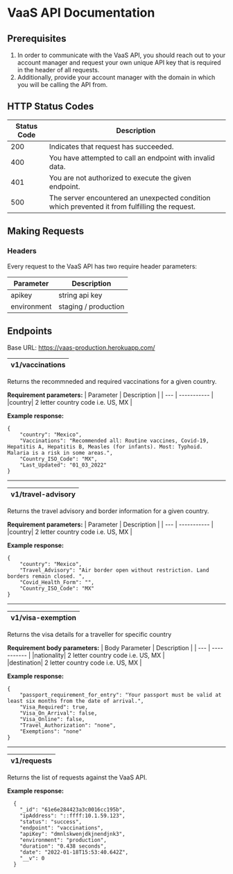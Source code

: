 # VaaS API Documentation

## Prerequisites
1. In order to communicate with the VaaS API, you should reach out to your account manager and request your own unique API key that is required in the header of all requests. 
2. Additionally, provide your account manager with the domain in which you will be calling the API from.

## HTTP Status Codes
| Status Code | Description |
| --- | ----------- |
| 200 | Indicates that request has succeeded. |
| 400 | You have attempted to call an endpoint with invalid data. |
| 401 | You are not authorized to execute the given endpoint. |
| 500 | The server encountered an unexpected condition which prevented it from fulfilling the request. |

## Making Requests
### Headers
Every request to the VaaS API has two require header parameters:  

| Parameter | Description |
| --- | ----------- |
|apikey| string api key |  
|environment| staging / production |

## Endpoints
Base URL: https://vaas-production.herokuapp.com/

| v1/vaccinations |
| --- |

Returns the recommneded and required vaccinations for a given country.

**Requirement parameters:**
| Parameter | Description |
| --- | ----------- |
|country| 2 letter country code i.e. US, MX |  

**Example response:**
```
{
    "country": "Mexico",
    "Vaccinations": "Recommended all: Routine vaccines, Covid-19, Hepatitis A, Hepatitis B, Measles (for infants). Most: Typhoid. Malaria is a risk in some areas.",
    "Country_ISO_Code": "MX",
    "Last_Updated": "01_03_2022"
}
```
---
| v1/travel-advisory |
| --- |

Returns the travel advisory and border information for a given country.

**Requirement parameters:**
| Parameter | Description |
| --- | ----------- |
|country| 2 letter country code i.e. US, MX |  

**Example response:**
```
{
    "country": "Mexico",
    "Travel_Advisory": "Air border open without restriction. Land borders remain closed. ",
    "Covid_Health_Form": "",
    "Country_ISO_Code": "MX"
}
```
---
| v1/visa-exemption |
| --- |

Returns the visa details for a traveller for specific country

**Requirement body parameters:**
| Body Parameter | Description |
| --- | ----------- |
|nationality| 2 letter country code i.e. US, MX |  
|destination| 2 letter country code i.e. US, MX | 

**Example response:**
```
{
    "passport_requirement_for_entry": "Your passport must be valid at least six months from the date of arrival.",
    "Visa_Required": true,
    "Visa_On_Arrival": false,
    "Visa_Online": false,
    "Travel_Authorization": "none",
    "Exemptions": "none"
}
```
---
| v1/requests|
| --- |

Returns the list of requests against the VaaS API. 

**Example response:**
```
  {
    "_id": "61e6e284423a3c0016cc195b",
    "ipAddress": "::ffff:10.1.59.123",
    "status": "success",
    "endpoint": "vaccinations",
    "apiKey": "dmnlskwenjdkjnendjnk3",
    "environment": "production",
    "duration": "0.438 seconds",
    "date": "2022-01-18T15:53:40.642Z",
    "__v": 0
  }
```
